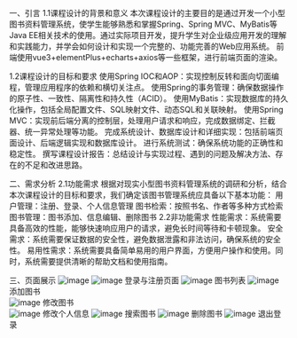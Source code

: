 一、引言
  1.1课程设计的背景和意义
  本次课程设计的主要目的是通过开发一个小型图书资料管理系统，使学生能够熟悉和掌握Spring、Spring MVC、MyBatis等Java EE相关技术的使用。通过实际项目开发，提升学生对企业级应用开发的理解和实践能力，并学会如何设计和实现一个完整的、功能完善的Web应用系统。
前端使用vue3+elementPlus+echarts+axios等一些框架，进行前端页面的渲染。

  1.2课程设计的目标和要求
  使用Spring IOC和AOP：实现控制反转和面向切面编程，管理应用程序的依赖和横切关注点。
  使用Spring的事务管理：确保数据操作的原子性、一致性、隔离性和持久性（ACID）。
  使用MyBatis：实现数据库的持久化操作，包括全局配置文件、SQL映射文件、动态SQL和关联映射。
  使用Spring MVC：实现前后端分离的控制层，处理用户请求和响应，完成数据绑定、拦截器、统一异常处理等功能。
  完成系统设计、数据库设计和详细实现：包括前端页面设计、后端逻辑实现和数据库设计。
  进行系统测试：确保系统功能的正确性和稳定性。
  撰写课程设计报告：总结设计与实现过程、遇到的问题及解决方法、存在的不足和改进思路。

二、需求分析
  2.1功能需求
  根据对现实小型图书资料管理系统的调研和分析，结合本次课程设计的目标和要求，我们确定该图书管理系统应具备以下基本功能：
  用户管理：注册、登录、个人信息管理
  图书检索：按照书名、作者等多种方式检索
  图书管理：图书添加、信息编辑、删除图书
  2.2非功能需求
  性能需求：系统需要具备高效的性能，能够快速响应用户的请求，避免长时间等待和卡顿现象。
  安全需求：系统需要保证数据的安全性，避免数据泄露和非法访问，确保系统的安全性。
  易用性需求：系统需要具备简单易用的用户界面，方便用户操作和使用。同时，系统需要提供清晰的帮助文档和使用指南。

三、页面展示
![image](https://github.com/user-attachments/assets/0b072146-349b-462d-bc5e-5e3fa1440177)
![image](https://github.com/user-attachments/assets/c62c5d7d-a48e-424f-be54-0f1c97677709)
登录与注册页面
![image](https://github.com/user-attachments/assets/4ddb824d-7349-44f5-8647-9cf84305dc61)
图书列表
![image](https://github.com/user-attachments/assets/405ab742-ae85-4ef2-a3f0-a15a8f2d5a00)
添加图书				  
![image](https://github.com/user-attachments/assets/f589b2ca-41c2-45da-b496-c2d79fbc9d94)
修改图书                          
![image](https://github.com/user-attachments/assets/3feb0bf1-2b80-4cfd-8964-1411c1e62a4d)
修改个人信息
![image](https://github.com/user-attachments/assets/05bd5e1d-6411-4869-b522-d6ffb89ddbfa)
搜索图书
![image](https://github.com/user-attachments/assets/f541402c-7e2f-47f0-8a46-9294c18934b2)
删除图书
![image](https://github.com/user-attachments/assets/48578a3c-2db8-4db8-b101-8214f3135e2e)
退出登录


